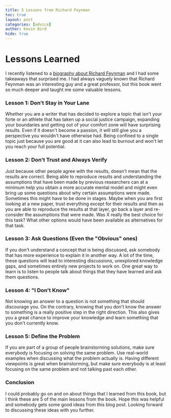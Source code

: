 ```yaml
---
title: 5 Lessons from Richard Feynman
toc: true
layout: post
categories: [advice]
author: Kevin Bird
hide: true
---
```




# Lessons Learned

I recently listened to a [biography about Richard Feynman](https://en.wikipedia.org/wiki/Surely_You%27re_Joking,_Mr._Feynman!) and I had some takeaways that surprised me.  I had always vaguely known that Richard Feynman was an interesting guy and a great professor, but this book went so much deeper and taught me some valuable lessons.  

### Lesson 1: Don't Stay in Your Lane

Whether you are a writer that has decided to explore a topic that isn't your forte or an athlete that has taken up a social justice campaign, expanding your boundaries and getting out of your comfort zone will have surprising results.  Even if it doesn't become a passion, it will still give you a perspective you wouldn't have otherwise had.  Being confined to a single topic just because you are good at it can also lead to burnout and won't let you reach your full potential.

### Lesson 2: Don't Trust and Always Verify

Just because other people agree with the results, doesn't mean that the results are correct.  Being able to reproduce results and understanding the assumptions that have been made by previous researchers can at a minimum help you obtain a more accurate mental model and might even bring up some questions about why certain assumptions were made.  Sometimes this might have to be done in stages.  Maybe when you are first looking at a new paper, trust everything except for their results and then as you are able to reproduce the results at that layer, go back a layer and re-consider the assumptions that were made.  Was X really the best choice for this task?  What other options would have been available as alternatives for that task. 

### Lesson 3: Ask Questions (Even the "Obvious" ones)

If you don't understand a concept that is being discussed, ask somebody that has more experience to explain it in another way.  A lot of the time, these questions will lead to interesting discussions, unexplored knowledge gaps, and sometimes entirely new projects to work on.  One great way to learn is to listen to people talk about things that they have learned and ask them questions. 

### Lesson 4: "I Don't Know"

Not knowing an answer to a question is not something that should discourage you.  On the contrary, knowing that you don't know the answer to something is a really positive step in the right direction.  This also gives you a great chance to improve your knowledge and learn something that you don't currently know.

### Lesson 5: Define the Problem

If you are part of a group of people brainstorming solutions, make sure everybody is focusing on solving the same problem.  Use real-world examples when discussing what the problem actually is.  Having different viewpoints is great when brainstorming, but make sure everybody is at least focusing on the same problem and not talking past each other.  

### Conclusion

I could probably go on and on about things that I learned from this book, but I think these are 5 of the main lessons from the book.  Hope this was helpful and somebody gets some good ideas from this blog post.  Looking forward to discussing these ideas with you further.  